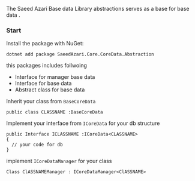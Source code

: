 ﻿The Saeed Azari Base data Library abstractions serves as a base for base data .

### Start
Install the package with NuGet:
```
dotnet add package SaeedAzari.Core.CoreData.Abstraction

```

this packages includes follwoing 

- Interface for manager base data
- Interface for base data
- Abstract class for base data

Inherit your class from  `BaseCoreData` 

```
public class CLASSNAME :BaseCoreData
```

Implement  your interface from  `ICoreData` for your db structure

```
public Interface ICLASSNAME :ICoreData<CLASSNAME>
{
  // your code for db
}
```


implement `ICoreDataManager` for your class 

```
Class ClASSNAMEManager : ICoreDataManager<ClASSNAME>
```



